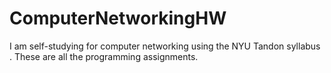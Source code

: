 # ComputerNetworkingHW
I am self-studying for computer networking using the NYU Tandon syllabus . These are all the programming assignments. 
